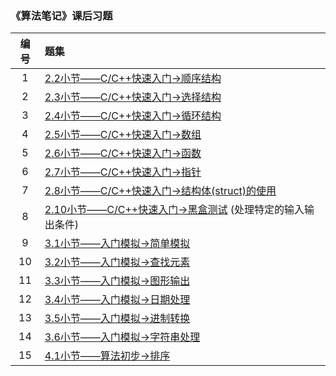 ### 《算法笔记》课后习题

| 编号 | 题集                                                         |
| :--: | :----------------------------------------------------------- |
|  1   | [2.2小节——C/C++快速入门->顺序结构](http://codeup.cn/contest.php?cid=100000566) |
|  2   | [2.3小节——C/C++快速入门->选择结构](http://codeup.cn/contest.php?cid=100000567) |
|  3   | [2.4小节——C/C++快速入门->循环结构](http://codeup.cn/contest.php?cid=100000568) |
|  4   | [2.5小节——C/C++快速入门->数组](http://codeup.cn/contest.php?cid=100000569) |
|  5   | [2.6小节——C/C++快速入门->函数](http://codeup.cn/contest.php?cid=100000570) |
|  6   | [2.7小节——C/C++快速入门->指针](http://codeup.cn/contest.php?cid=100000571) |
|  7   | [2.8小节——C/C++快速入门->结构体(struct)的使用](http://codeup.cn/contest.php?cid=100000572) |
|  8   | [2.10小节——C/C++快速入门->黑盒测试](http://codeup.cn/contest.php?cid=100000574) (处理特定的输入输出条件) |
|  9   | [3.1小节——入门模拟->简单模拟](http://codeup.cn/contest.php?cid=100000575) |
|  10  | [3.2小节——入门模拟->查找元素](http://codeup.cn/contest.php?cid=100000576) |
|  11  | [3.3小节——入门模拟->图形输出](http://codeup.cn/contest.php?cid=100000577) |
|  12  | [3.4小节——入门模拟->日期处理](http://codeup.cn/contest.php?cid=100000578) |
|  13  | [3.5小节——入门模拟->进制转换](http://codeup.cn/contest.php?cid=100000579) |
|  14  | [3.6小节——入门模拟->字符串处理](http://codeup.cn/contest.php?cid=100000580) |
|  15  | [4.1小节——算法初步->排序](http://codeup.cn/contest.php?cid=100000581) |

